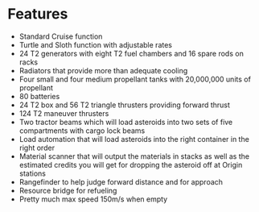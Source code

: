 # Features

- Standard Cruise function
- Turtle and Sloth function with adjustable rates
- 24 T2 generators with eight T2 fuel chambers and 16 spare rods on racks
- Radiators that provide more than adequate cooling
- Four small and four medium propellant tanks with 20,000,000 units of propellant
- 80 batteries
- 24 T2 box and 56 T2 triangle thrusters providing forward thrust
- 124 T2 maneuver thrusters
- Two tractor beams which will load asteroids into two sets of five compartments with cargo lock beams
- Load automation that will load asteroids into the right container in the right order
- Material scanner that will output the materials in stacks as well as the estimated credits you will get for dropping the asteroid off at Origin stations
- Rangefinder to help judge forward distance and for approach
- Resource bridge for refueling
- Pretty much max speed 150m/s when empty
